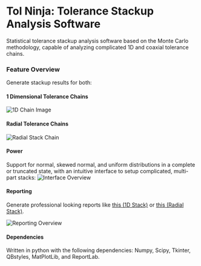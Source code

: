 
# Tol Ninja: Tolerance Stackup Analysis Software
Statistical tolerance stackup analysis software based on the Monte Carlo methodology, capable of analyzing complicated 1D and coaxial tolerance chains. 

### Feature Overview
Generate stackup results for both:
#### 1 Dimensional Tolerance Chains
![1D Chain Image](https://raw.githubusercontent.com/slehmann1/Tol-Ninja/main/SupportingInfo/GitHubImages/1D_Stack.png)
#### Radial Tolerance Chains
![Radial Stack Chain](https://raw.githubusercontent.com/slehmann1/Tol-Ninja/main/SupportingInfo/GitHubImages/RadialStack.png)
#### Power
Support for normal, skewed normal, and uniform distributions in a complete or truncated state, with an intuitive interface to setup complicated, multi-part stacks:
![Interface Overview](https://raw.githubusercontent.com/slehmann1/Tol-Ninja/main/SupportingInfo/GitHubImages/Interface.png)
#### Reporting
Generate professional looking reports like [this (1D Stack)](https://github.com/slehmann1/Tol-Ninja/blob/main/SupportingInfo/SampleReports/1D_SampleReport.pdf) or [this (Radial Stack)](https://github.com/slehmann1/Tol-Ninja/blob/main/SupportingInfo/SampleReports/Radial_SampleReport.pdf).

![Reporting Overview](https://raw.githubusercontent.com/slehmann1/Tol-Ninja/main/SupportingInfo/GitHubImages/Report_Overview.PNG)
#### Dependencies
Written in python with the following dependencies:  Numpy, Scipy, Tkinter, QBstyles, MatPlotLib, and ReportLab.
